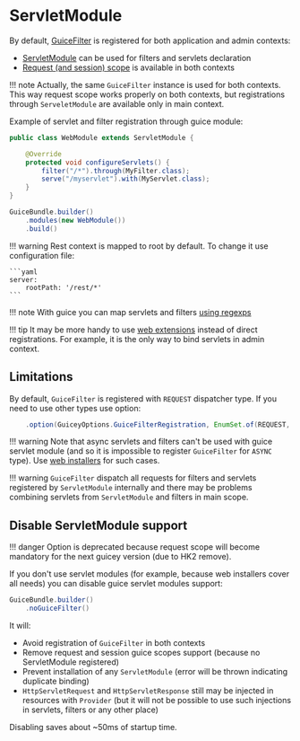 # ServletModule

By default, [GuiceFilter](https://github.com/google/guice/wiki/Servlets) is registered for both application and admin contexts:

* [ServletModule](https://github.com/google/guice/wiki/ServletModule) can be used for filters and servlets declaration 
* [Request (and session) scope](scopes.md#request) is available in both contexts

!!! note
    Actually, the same `GuiceFilter` instance is used for both contexts. This way request scope works properly
    on both contexts, but registrations through `ServeletModule` are available only in main context.

Example of servlet and filter registration through guice module:

```java
public class WebModule extends ServletModule {

    @Override
    protected void configureServlets() {
        filter("/*").through(MyFilter.class);
        serve("/myservlet").with(MyServlet.class);
    }
}    

GuiceBundle.builder()
    .modules(new WebModule())
    .build()
```       


!!! warning
    Rest context is mapped to root by default. To change it use configuration file:
    
    ```yaml
    server:
        rootPath: '/rest/*'
    ```

!!! note
    With guice you can map servlets and filters [using regexps](https://github.com/google/guice/wiki/ServletRegexKeyMapping) 
    
!!! tip
    It may be more handy to use [web extensions](../web.md) instead of direct registrations.
    For example, it is the only way to bind servlets in admin context.    

## Limitations

By default, `GuiceFilter` is registered with `REQUEST` dispatcher type. If you need to use other types use option:

```java
    .option(GuiceyOptions.GuiceFilterRegistration, EnumSet.of(REQUEST, FORWARD))
```

!!! warning
    Note that async servlets and filters can't be used with guice servlet module (and so it is impossible to register `GuiceFilter` for `ASYNC` type). 
    Use [web installers](../web.md) for such cases. 

!!! warning
    `GuiceFilter` dispatch all requests for filters and servlets registered by `ServletModule` internally and there may be problems combining servlets from `ServletModule`
    and filters in main scope.

## Disable ServletModule support

!!! danger 
    Option is deprecated because request scope will become mandatory for the next guicey version
    (due to HK2 remove).    

If you don't use servlet modules (for example, because web installers cover all needs) you can disable guice servlet modules support:

```java
GuiceBundle.builder()
    .noGuiceFilter()
```

It will:

* Avoid registration of `GuiceFilter` in both contexts
* Remove request and session guice scopes support (because no ServletModule registered)
* Prevent installation of any `ServletModule` (error will be thrown indicating duplicate binding)
* `HttpServletRequest` and `HttpServletResponse` still may be injected in resources with `Provider` 
(but it will not be possible to use such injections in servlets, filters or any other place)

Disabling saves about ~50ms of startup time. 

